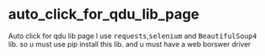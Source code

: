 # auto_click_for_qdu_lib_page
Auto click for qdu lib page
I use <kbd>requests</kbd>,<kbd>selenium</kbd> and <kbd>BeautifulSoup4</kbd> lib.
so u must use pip install this lib.
and u must have a web borswer driver
